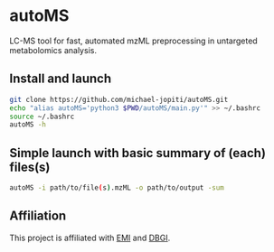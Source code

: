 # autoMS
LC-MS tool for fast, automated mzML preprocessing in untargeted metabolomics analysis.


## Install and launch
```bash
git clone https://github.com/michael-jopiti/autoMS.git
echo "alias autoMS='python3 $PWD/autoMS/main.py'" >> ~/.bashrc
source ~/.bashrc
autoMS -h
```

## Simple launch with basic summary of (each) files(s)

```bash
autoMS -i path/to/file(s).mzML -o path/to/output -sum
```

## Affiliation
This project is affiliated with [EMI](https://www.earthmetabolome.org/) and [DBGI](https://www.dbgi.org/).

